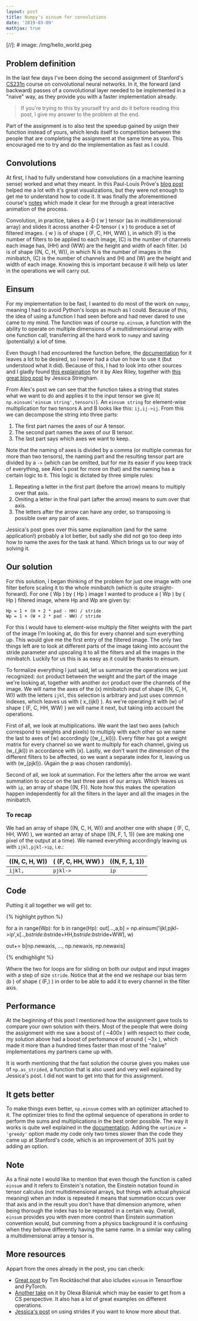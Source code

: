 ```yaml
---
layout: post
title: Numpy's einsum for convolutions
date: '2019-03-09'
mathjax: true
---
```


[//]: # image: /img/hello_world.jpeg
## Problem definition
In the last few days I've been doing the second assignment of Stanford's [CS231n](http://cs231n.stanford.edu/) course on convolutional neural networks. In it, the forward (and backward) passes of a convolutional layer needed to be implemented in a "naive" way, as they provide you with a faster implementation already.

> If you're trying to this by yourself try and do it before reading this post, I give my answer to the problem at the end.

Part of the assignment is to also test the speedup gained by usign their function instead of yours, which lends itself to competition between the people that are completing the assignment at the same time as you. This encouraged me to try and do the implementation as fast as I could.

## Convolutions

At first, I had to fully understand how convolutions (in a machine learning sense) worked and what they meant. In this Paul-Louis Pröve's [blog post](https://towardsdatascience.com/types-of-convolutions-in-deep-learning-717013397f4d) helped me a lot with it's great visualizations, but they were not enough to get me to understand how to code it. It was finally the aforementioned course's [notes](http://cs231n.github.io/convolutional-networks/) which made it clear for me through a great interactive animation of the process.

Convolution, in practice, takes a 4-D \( w \) tensor (as in multidimensional array) and slides it across another 4-D tensor \( x \) to produce a set of filtered images. \( w \) is of shape \( (F, C, HH, WW) \), in which \(F\) is the number of filters to be applied to each image, \(C\) is the number of channels each image has, \(HH\) and \(WW\) are the height and width of each filter. \(x\) is of shape \((N, C, H, W)\), in which N is the number of images in the minibatch, \(C\) is the number of channels and \(H\) and \(W\) are the height and width of each image. Knowing this is important because it will help us later in the operations we will carry out.

## Einsum

For my implementation to be fast, I wanted to do most of the work on `numpy`, meaning I had to avoid Python's loops as much as I could. Because of this, the idea of using a function I had seen before and had never dared to use came to my mind. The function was of course `np.einsum`, a function with the ability to operate on multiple dimensions of a multidimensional array with one function call, transferring all the hard work to  `numpy` and saving (potentially) a lot of time.

Even though I had encountered the function before, the [documentation](https://docs.scipy.org/doc/numpy/reference/generated/numpy.einsum.html) for it leaves a lot to be desired, so I never had a clue on how to use it (but understood what it did). Because of this, I had to look into other sources and I gladly found [this explaination](http://ajcr.net/Basic-guide-to-einsum/) for it by Alex Riley, together with [this great blog post](http://jessicastringham.net/2018/01/01/einsum.html) by Jessica Stringham.

From Alex's post we can see that the function takes a string that states what we want to do and applies it to the input tensor we give it(` np.einsum('einsum string',tensors)`). An `einsum string` for  element-wise multiplication for two tensors A and B looks like this: `ij,ij->ij`. From this we can decompose the string into three parts:

1. The first part names the axes of our A tensor.
2. The second part names the axes of our B tensor.
3. The last part says which axes we want to keep.

Note that the naming of axes is divided by a comma (or multiple commas for more than two tensors), the naming part and the resulting tensor part are divided by a `->` (which can be omitted, but for me its easier if you keep track of everything, see Alex's post for more on that) and the naming has a certain logic to it. This logic is dictated by three simple rules:

1. Repeating a letter in the first part (before the arrow) means to multiply over that axis.
2. Omiting a letter in the final part (after the arrow) means to sum over that axis.
3. The letters after the arrow can have any order, so transposing is possible over any pair of axes.

Jessica's post goes over this same explanaition (and for the same application!) probably a lot better, but sadly she did not go too deep into how to name the axes for the task at hand. Which brings us to our way of solving it.

## Our solution

For this solution, I began thinking of the problem for just one image with one filter before scaling it to the whole minibatch (which is quite straight-forward). For one \( Wp \) by \( Hp \) image I wanted to produce a \( Wp \) by \( Hp \) filtered image, where Hp and Wp are given by:

	Hp = 1 + (H + 2 * pad - HH) / stride
    Wp = 1 + (W + 2 * pad - WW) / stride

For this I would have to element-wise multiply the filter weights with the part of the image I'm looking at,  do this for every channel and sum everything up. This would give me the first entry of the filtered image. The only two things left are to look at different parts of the image taking into account the stride parameter and upscaling it to all the filters and all the images in the minibatch. Luckily for us this is as easy as it could be thanks to einsum.

To formalize everything I just said, let us summarize the operations we just recognized: `dot` product between the weight and the part of the image we're looking at, together with another `dot` product over the channels of the image. We will name the axes of the \(x\) minibatch input of shape \((N, C, H, W)\) with the letters `ijkl`, this selection is arbitrary and just uses common indexes, which leaves us with \( x_{ijkl} \). As we're operating it with \(w\) of shape \( (F, C, HH, WW) \) we will name it next, but taking into account the operations. 

First of all, we look at multiplications. We want the last two axes (which correspond to weights and pixels) to multiply with each other so we name the last to axes of \(w\) accordingly (\(w_{,,kl}\)). Every filter has got a weight matrix for every channel so we want to multiply for each channel, giving us \(w_{,jkl}\) in accordance with \(x\). Lastly, we don't want the dimension of the different filters to be affected, so we want a separate index for it, leaving us with \(w_{pjkl}\). (Again the p was chosen randomly).

Second of all, we look at summation. For the letters after the arrow we want summation to occur on the last three axes of our arrays. Which leaves us with `ip`, an array of shape \((N, F)\). Note how this makes the operation happen independently for all the filters in the layer and all the images in the minibatch.

### To recap

We had an array of shape \((N, C, H, W)\) and another one with shape \( (F, C, HH, WW) \), we wanted an array of shape \((N, F, 1, 1)\) (we are making one pixel of the output at a time). We named everything accordingly leaving us with `ijkl,pjkl->ip`, i.e.:

| \((N, C, H, W)\) | \( (F, C, HH, WW) \) | \((N, F, 1, 1)\) |
|--------------------|------------------------|--------------------|
| `ijkl,`            | `pjkl->`               | `ip`               |

## Code

Putting it all together we will get to:

{% highlight python %} 

for a in range(Wp):
	for b in range(Hp):
    	out[...,a,b] = np.einsum('ijkl,pjkl->ip',x[..,b*stride:b*stride+HH,b*stride:b*stride+WW], w)

out+= b[np.newaxis, ..., np.newaxis, np.newaxis] 
    
{% endhighlight %}

Where the two for loops are for sliding on both our output and input images with a step of size `stride`. Notice that at the end we reshape our bias term \(b \) of shape \( (F,) \) in order to be able to add it to every channel in the filter axis.


## Performance

At the beginning of this post I mentioned how the assignment gave tools to compare your own solution with theirs. Most of the people that were doing the assignment with me saw a boost of \( ~400x \) with respect to their code, my solution above had a boost of perfomance of around \( ~3x \), which made it more than a hundred times faster than most of the "naive" implementations my partners came up with. 

It is worth mentioning that the fast solution the course gives you makes use of `np.as_strided`, a function that is also used and very well explained by Jessica's post. I did not want to get into that for this assignment.

## It gets better

To make things even better, `np.einsum` comes with an optimizer attached to it. The optimizer tries to find the optimal sequence of operations in order to perform the sums and multiplications in the best order possible. The way it works is quite well explained in the [documentation](https://docs.scipy.org/doc/numpy/reference/generated/numpy.einsum.html). Adding the `optimize = 'greedy'` option made my code only two times slower than the code they came up at Stanford's code, which is an improvement of 30% just by adding an option.

## Note

As a final note I would like to mention that even though the function is called `einsum` and it refers to Einstein's notation, the Einstein notation found in tensor calculus (not multidimensional arrays, but things with actual physical meaning) when an index is repeated it means that summation occurs over that axis and in the result you don't have that dimension anymore, when being thorough the index has to be repeated in a certain way. Overall, `einsum` provides you with even more control than Einstein summation convention would, but comming from a physics background it is confusing when they behave differently having the same name. In a similar way calling a multidimensional array a tensor is.

## More resources

Appart from the ones already in the post, you can check:

- [Great post](https://rockt.github.io/2018/04/30/einsum) by Tim Rocktäschel that also icludes `einsum` in Tensorflow and PyTorch.
- [Another take](https://obilaniu6266h16.wordpress.com/2016/02/04/einstein-summation-in-numpy/) on it by Olexa Bilaniuk which may be easier to get from a CS perspective. It also has a lot of great examples on different operations.
- [Jessica's post](http://jessicastringham.net/2017/12/31/stride-tricks.html) on using strides if you want to know more about that. 









